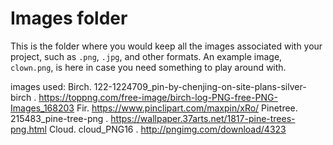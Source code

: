 # Images folder

This is the folder where you would keep all the images associated with your project, such as `.png`, `.jpg`, and other formats. An example image, `clown.png`, is here in case you need something to play around with.

images used:
Birch. 122-1224709_pin-by-chenjing-on-site-plans-silver-birch . https://toppng.com/free-image/birch-log-PNG-free-PNG-Images_168203
Fir. https://www.pinclipart.com/maxpin/xRo/
Pinetree. 215483_pine-tree-png . https://wallpaper.37arts.net/1817-pine-trees-png.html
Cloud. cloud_PNG16 . http://pngimg.com/download/4323
